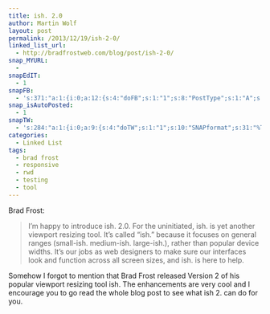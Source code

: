 ```yaml
---
title: ish. 2.0
author: Martin Wolf
layout: post
permalink: /2013/12/19/ish-2-0/
linked_list_url:
  - http://bradfrostweb.com/blog/post/ish-2-0/
snap_MYURL:
  - 
snapEdIT:
  - 1
snapFB:
  - 's:371:"a:1:{i:0;a:12:{s:4:"doFB";s:1:"1";s:8:"PostType";s:1:"A";s:10:"AttachPost";s:1:"2";s:10:"SNAPformat";s:38:"New post on TheAmazingWeb.net: %TITLE%";s:9:"isAutoImg";s:1:"A";s:8:"imgToUse";b:0;s:9:"isAutoURL";s:1:"A";s:8:"urlToUse";b:0;s:11:"isPrePosted";s:1:"1";s:8:"isPosted";s:1:"1";s:4:"pgID";s:28:"1607117196_10201178485536698";s:5:"pDate";s:19:"2013-12-19 09:40:30";}}";'
snap_isAutoPosted:
  - 1
snapTW:
  - 's:284:"a:1:{i:0;a:9:{s:4:"doTW";s:1:"1";s:10:"SNAPformat";s:31:"%TITLE%: %URL% (by @brad_frost)";s:8:"attchImg";s:1:"0";s:9:"isAutoImg";s:1:"A";s:8:"imgToUse";b:0;s:11:"isPrePosted";s:1:"1";s:8:"isPosted";s:1:"1";s:4:"pgID";s:18:"413604747195990016";s:5:"pDate";s:19:"2013-12-19 09:40:30";}}";'
categories:
  - Linked List
tags:
  - brad frost
  - responsive
  - rwd
  - testing
  - tool
---
```

<p class="linked-list-quote-author">
  Brad Frost:
</p>

> I’m happy to introduce ish. 2.0. For the uninitiated, ish. is yet another viewport resizing tool. It’s called “ish.” because it focuses on general ranges (small-ish. medium-ish. large-ish.), rather than popular device widths. It’s our jobs as web designers to make sure our interfaces look and function across all screen sizes, and ish. is here to help.

Somehow I forgot to mention that Brad Frost released Version 2 of his popular viewport resizing tool ish. The enhancements are very cool and I encourage you to go read the whole blog post to see what ish 2. can do for you.